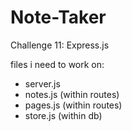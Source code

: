 # Note-Taker
Challenge 11: Express.js

files i need to work on:
- server.js
- notes.js (within routes)
- pages.js (within routes)
- store.js (within db)